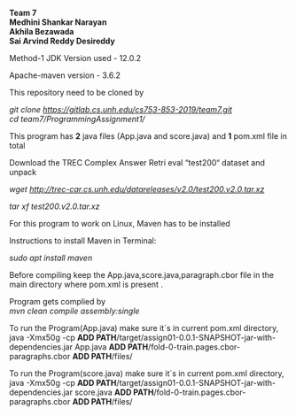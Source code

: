 ****Team 7****  
**Medhini Shankar Narayan  
Akhila Bezawada  
Sai Arvind Reddy Desireddy**  


 Method-1
JDK Version used - 12.0.2

Apache-maven version - 3.6.2

This repository need to be cloned by 

*git clone https://gitlab.cs.unh.edu/cs753-853-2019/team7.git  
cd team7/ProgrammingAssignment1/*

This program has **2** java files (App.java and score.java) and **1** pom.xml file in total

Download the TREC Complex Answer Retri
eval “test200“ dataset and unpack

*wget http://trec-car.cs.unh.edu/datareleases/v2.0/test200.v2.0.tar.xz*

*tar xf test200.v2.0.tar.xz*


For this program to work on Linux, Maven has to be installed

Instructions to install Maven in Terminal:

*sudo apt install maven*

Before compiling keep the App.java,score.java,paragraph.cbor file in the main directory where pom.xml is present .

Program gets complied by  
*mvn clean compile assembly:single*

To run the Program(App.java) make sure it`s in current pom.xml directory,  
java -Xmx50g -cp **ADD PATH**/target/assign01-0.0.1-SNAPSHOT-jar-with-dependencies.jar App.java **ADD PATH**/fold-0-train.pages.cbor-paragraphs.cbor **ADD PATH**/files/

To run the Program(score.java) make sure it`s in current pom.xml directory,  
java -Xmx50g -cp **ADD PATH**/target/assign01-0.0.1-SNAPSHOT-jar-with-dependencies.jar score.java **ADD PATH**/fold-0-train.pages.cbor-paragraphs.cbor **ADD PATH**/files/
